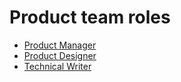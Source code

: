 # Product team roles

- [Product Manager](product_manager.md)
- [Product Designer](product_designer.md)
- [Technical Writer](technical_writer.md)
